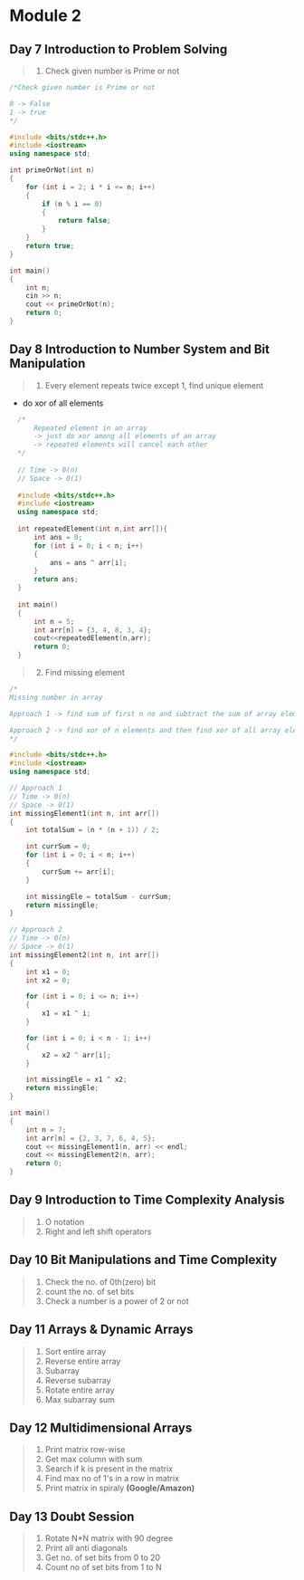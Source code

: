 # Module 2

## Day 7 Introduction to Problem Solving

> 1. Check given number is Prime or not

```cpp
/*Check given number is Prime or not

0 -> False
1 -> true
*/

#include <bits/stdc++.h>
#include <iostream>
using namespace std;

int primeOrNot(int n)
{
    for (int i = 2; i * i <= n; i++)
    {
        if (n % i == 0)
        {
            return false;
        }
    }
    return true;
}

int main()
{
    int n;
    cin >> n;
    cout << primeOrNot(n);
    return 0;
}
```

## Day 8 Introduction to Number System and Bit Manipulation

> 1. Every element repeats twice except 1, find unique element

- do xor of all elements
```cpp
  /*
      Repeated element in an array
      -> just do xor among all elements of an array
      -> repeated elements will cancel each other
  */
  
  // Time -> 0(n)
  // Space -> 0(1)
  
  #include <bits/stdc++.h>
  #include <iostream>
  using namespace std;
  
  int repeatedElement(int n,int arr[]){
      int ans = 0;
      for (int i = 0; i < n; i++)
      {
          ans = ans ^ arr[i];
      }
      return ans;
  }
  
  int main()
  {
      int n = 5;
      int arr[n] = {3, 4, 8, 3, 4};
      cout<<repeatedElement(n,arr);
      return 0;
  }
  ```

> 2. Find missing element

```cpp
/*
Missing number in array

Approach 1 -> find sum of first n no and subtract the sum of array elements.

Approach 2 -> find xor of n elements and then find xor of all array elements and then al last find xor of n and xor of array ele
*/

#include <bits/stdc++.h>
#include <iostream>
using namespace std;

// Approach 1
// Time -> 0(n)
// Space -> 0(1)
int missingElement1(int n, int arr[])
{
    int totalSum = (n * (n + 1)) / 2;

    int currSum = 0;
    for (int i = 0; i < n; i++)
    {
        currSum += arr[i];
    }

    int missingEle = totalSum - currSum;
    return missingEle;
}

// Approach 2
// Time -> 0(n)
// Space -> 0(1)
int missingElement2(int n, int arr[])
{
    int x1 = 0;
    int x2 = 0;

    for (int i = 0; i <= n; i++)
    {
        x1 = x1 ^ i;
    }

    for (int i = 0; i < n - 1; i++)
    {
        x2 = x2 ^ arr[i];
    }

    int missingEle = x1 ^ x2;
    return missingEle;
}

int main()
{
    int n = 7;
    int arr[n] = {2, 3, 7, 6, 4, 5};
    cout << missingElement1(n, arr) << endl;
    cout << missingElement2(n, arr);
    return 0;
}
```

## Day 9 Introduction to Time Complexity Analysis

> 1. O notation
> 2. Right and left shift operators

## Day 10 Bit Manipulations and Time Complexity

> 1. Check the no. of 0th(zero) bit
> 2. count the no. of set bits
> 3. Check a number is a power of 2 or not

## Day 11 Arrays & Dynamic Arrays

> 1. Sort entire array
> 2. Reverse entire array
> 3. Subarray
> 4. Reverse subarray
> 5. Rotate entire array
> 6. Max subarray sum

## Day 12 Multidimensional Arrays

> 1. Print matrix row-wise
> 2. Get max column with sum
> 3. Search if k is present in the matrix
> 4. Find max no of 1's in a row in matrix
> 5. Print matrix in spiraly **(Google/Amazon)**

## Day 13 Doubt Session

> 1. Rotate N*N matrix with 90 degree
> 2. Print all anti diagonals
> 3. Get no. of set bits from 0 to 20
> 4. Count no of set bits from 1 to N
